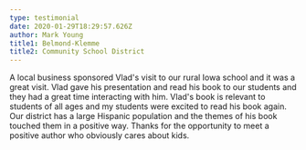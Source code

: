 ```yaml
---
type: testimonial
date: 2020-01-29T18:29:57.626Z
author: Mark Young
title1: Belmond-Klemme
title2: Community School District
---
```

A local business sponsored Vlad's visit to our rural Iowa school and it was a great visit. Vlad gave his presentation and read his book to our students and they had a great time interacting with him. Vlad's book is relevant to students of all ages and my students were excited to read his book again. Our district has a large Hispanic population and the themes of his book touched them in a positive way. Thanks for the opportunity to meet a positive author who obviously cares about kids.
